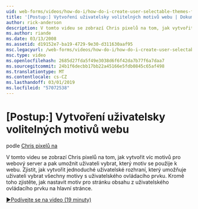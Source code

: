 ```yaml
---
uid: web-forms/videos/how-do-i/how-do-i-create-user-selectable-themes-for-a-web-site
title: '[Postup:] Vytvoření uživatelsky volitelných motivů webu | Dokumentace Microsoftu'
author: rick-anderson
description: V tomto videu se zobrazí Chris pixelů na tom, jak vytvořit víc motivů pro webový server a pak umožnit uživateli vybrat, který motiv se použije k webu. V tématu Jak...
ms.author: riande
ms.date: 03/13/2008
ms.assetid: d19152e7-ba19-4729-9e30-d311630aaf95
msc.legacyurl: /web-forms/videos/how-do-i/how-do-i-create-user-selectable-themes-for-a-web-site
msc.type: video
ms.openlocfilehash: 2685d27fda5f49e3038d6f6f42da7b77f6a7daa7
ms.sourcegitcommit: 24b1f6decbb17bb22a45166e5fdb0845c65af498
ms.translationtype: MT
ms.contentlocale: cs-CZ
ms.lasthandoff: 03/01/2019
ms.locfileid: "57072538"
---
```

<a name="how-do-i-create-user-selectable-themes-for-a-web-site"></a>[Postup:] Vytvoření uživatelsky volitelných motivů webu
====================
podle [Chris pixelů na](https://twitter.com/chrispels)

V tomto videu se zobrazí Chris pixelů na tom, jak vytvořit víc motivů pro webový server a pak umožnit uživateli vybrat, který motiv se použije k webu. Zjistit, jak vytvořit jednoduché uživatelské rozhraní, který umožňuje uživateli vybrat všechny motivy s uživatelského ovládacího prvku. Kromě toho zjistěte, jak nastavit motiv pro stránku obsahu z uživatelského ovládacího prvku na hlavní stránce.

[&#9654;Podívejte se na video (19 minuty)](https://channel9.msdn.com/Blogs/ASP-NET-Site-Videos/how-do-i-create-user-selectable-themes-for-a-web-site)
